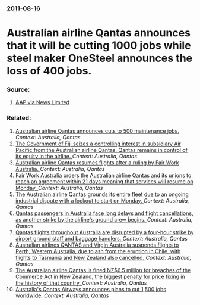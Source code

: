 ### [2011-08-16](/news/2011/08/16/index.md)

# Australian airline Qantas announces that it will be cutting 1000 jobs while steel maker OneSteel announces the loss of 400 jobs. 




### Source:

1. [AAP via News Limited](http://www.news.com.au/business/job-losses-due-to-patchwork-economy-swan/story-e6frfm1i-1226115936314?from=public_rss)

### Related:

1. [Australian airline Qantas announces cuts to 500 maintenance jobs. ](/news/2012/05/21/australian-airline-qantas-announces-cuts-to-500-maintenance-jobs.md) _Context: Australia, Qantas_
2. [The Government of Fiji seizes a controlling interest in subsidiary Air Pacific from the Australian airline Qantas. Qantas remains in control of its equity in the airline. ](/news/2012/03/28/the-government-of-fiji-seizes-a-controlling-interest-in-subsidiary-air-pacific-from-the-australian-airline-qantas-qantas-remains-in-control.md) _Context: Australia, Qantas_
3. [Australian airline Qantas resumes flights after a ruling by Fair Work Australia. ](/news/2011/10/31/australian-airline-qantas-resumes-flights-after-a-ruling-by-fair-work-australia.md) _Context: Australia, Qantas_
4. [Fair Work Australia orders the Australian airline Qantas and its unions to reach an agreement within 21 days meaning that services will resume on Monday. ](/news/2011/10/30/fair-work-australia-orders-the-australian-airline-qantas-and-its-unions-to-reach-an-agreement-within-21-days-meaning-that-services-will-resu.md) _Context: Australia, Qantas_
5. [The Australian airline Qantas grounds its entire fleet due to an ongoing industrial dispute with a lockout to start on Monday. ](/news/2011/10/29/the-australian-airline-qantas-grounds-its-entire-fleet-due-to-an-ongoing-industrial-dispute-with-a-lockout-to-start-on-monday.md) _Context: Australia, Qantas_
6. [Qantas passengers in Australia face long delays and flight cancellations, as another strike by the airline's ground crew begins. ](/news/2011/10/13/qantas-passengers-in-australia-face-long-delays-and-flight-cancellations-as-another-strike-by-the-airline-s-ground-crew-begins.md) _Context: Australia, Qantas_
7. [Qantas flights throughout Australia are disrupted by a four-hour strike by airport ground staff and baggage handlers. ](/news/2011/09/20/qantas-flights-throughout-australia-are-disrupted-by-a-four-hour-strike-by-airport-ground-staff-and-baggage-handlers.md) _Context: Australia, Qantas_
8. [Australian airlines QANTAS and Virgin Australia suspends flights to Perth, Western Australia, due to ash from the eruption in Chile, with flights to Tasmania and New Zealand also cancelled. ](/news/2011/06/15/australian-airlines-qantas-and-virgin-australia-suspends-flights-to-perth-western-australia-due-to-ash-from-the-eruption-in-chile-with-fl.md) _Context: Australia, Qantas_
9. [The Australian airline Qantas is fined NZ$6.5 million for breaches of the Commerce Act in New Zealand, the biggest penalty for price fixing in the history of that country. ](/news/2011/05/12/the-australian-airline-qantas-is-fined-nz-6-5-million-for-breaches-of-the-commerce-act-in-new-zealand-the-biggest-penalty-for-price-fixing.md) _Context: Australia, Qantas_
10. [ Australia's Qantas Airways announces plans to cut 1,500 jobs worldwide. ](/news/2008/07/18/australia-s-qantas-airways-announces-plans-to-cut-1-500-jobs-worldwide.md) _Context: Australia, Qantas_
